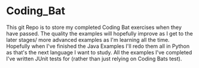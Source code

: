 # Coding_Bat

This git Repo is to store my completed Coding Bat exercises when they have passed. The quality the examples will hopefully improve as I get to the later stages/ more advanced examples as I'm learning all the time. Hopefully when I've finished the Java Examples I'll redo them all in Python as that's the next language I want to study.
All the examples I've completed I've written JUnit tests for (rather than just relying on Coding Bats test). 


